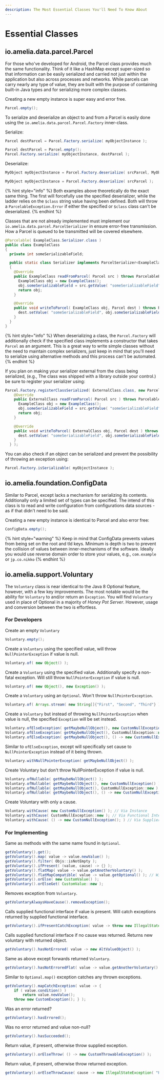 ```yaml
---
description: The Most Essential Classes You'll Need To Know About
---
```


# Essential Classes



## io.amelia.data.parcel.Parcel

For those who've developed for Android, the Parcel class provides much the same functionality. Think of it like a HashMap except super-sized so that information can be easily serialized and carried not just within the application but also across processes and networks. While parcels can carry nearly any type of value, they are built with the purpose of containing built-in Java types and for serializing more complex classes.

Creating a new empty instance is super easy and error free.

```java
Parcel.empty();
```

To serialize and deserialize an object to and from a Parcel is easily done using the `io.amelia.data.parcel.Parcel.Factory` inner-class.

Serialize:

```java
Parcel destParcel = Parcel.Factory.serialize( myObjectInstance );
```

```java
Parcel destParcel = Parcel.empty();
Parcel.Factory.serialize( myObjectInstance, destParcel );
```

Deserialize:

```java
MyObject myObjectInstance = Parcel.Factory.deserialize( srcParcel, MyObject.class );
```

```java
MyObject myObjectInstance = Parcel.Factory.deserialize( srcParcel );
```

{% hint style="info" %}
Both examples above theoretically do the exact same thing. The first will forcefully use the specified deserializer, while the ladder relies on the `$class` string value having been defined. Both will throw a `ParcelableException.Error` if either the specified or `$class` class can't be deserialized.
{% endhint %}

Classes that are not already implemented must implement our `io.amelia.data.parcel.ParcelSerializer` in ensure error-free transmission. How a Parcel is queued to be transmitted will be covered elsewhere.

```java
@Parcelable( ExampleClass.Serializer.class )
public class ExampleClass
{
  private int someSerializableField;

  public static class Serializer implements ParcelSerializer<ExampleClass>;
  {
    @Override
    public ExampleClass readFromParcel( Parcel src ) throws ParcelableException.Error {
      ExampleClass obj = new ExampleClass();
      obj.someSerializableField = src.getValue( "someSerializableField" );
      return obj;
    }

    @Override
    public void writeToParcel( ExampleClass obj, Parcel dest ) throws ParcelableException.Error {
      dest.setValue( "someSerializableField", obj.someSerializableField );
    }
  }
}
```

{% hint style="info" %}
When deserializing a class, the `Parcel.Factory` will additionally check if the specified class implements a constructor that takes `Parcel` as an argument. This is a great way to write simple classes without the need to maintain complex serializers, just keep in mind that you'll need to serialize using alternative methods and this process can't be automated.
{% endhint %}

If you plan on making your serializer external from the class being serialized, \(e.g., The class was shipped with a library outside your control.\) be sure to register your serializer using:

```java
Parcel.Factory.registerClassSerialized( ExternalClass.class, new ParcelSerializer<ExternalClass> {
    @Override
    public ExternalClass readFromParcel( Parcel src ) throws ParcelableException.Error {
      ExampleClass obj = new ExampleClass();
      obj.someSerializableField = src.getValue( "someSerializableField" );
      return obj;
    }

    @Override
    public void writeToParcel( ExternalClass obj, Parcel dest ) throws ParcelableException.Error {
      dest.setValue( "someSerializableField", obj.someSerializableField );
    }
  } );
```

You can also check if an object can be serialized and prevent the possibility of throwing an exception using:

```java
Parcel.Factory.isSerializable( myObjectInstance );
```

## io.amelia.foundation.ConfigData

Similar to Parcel, except lacks a mechanism for serializing its contents. Additionally only a limited set of types can be specified. The intend of this class is to read and write configuration from configurations data sources - as if that didn't need to be said.

Creating a new empty instance is identical to Parcel and also error free:

```java
ConfigData.empty();
```

{% hint style="warning" %}
Keep in mind that ConfigData prevents values from being set on the root and tld keys. Minimum is depth is two to prevent the collision of values between inner-mechanisms of the software. Ideally you would use reverse domain order to store your values, e.g., `com.example` or `jp.co.nikko`
{% endhint %}

## io.amelia.support.Voluntary

The `Voluntary` class is near identical to the Java 8 Optional feature, however, with a few key improvements. The most notable would be the ability for `Voluntary` to and/or return an `Exception`. You will find `Voluntary` used in place of Optional in a majority of _Honey Pot Server_. However, usage and conversion between the two is effortless.

### For Developers

Create an empty `Voluntary`

```java
Voluntary.empty();
```

Create a `Voluntary` using the specified value, will throw `NullPointerException` if value is null.

```java
Voluntary.of( new Object() );
```

Create a `Voluntary` using the specified value. Additionally specify a non-fatal exception. Will still throw `NullPointerException` if value is null.

```java
Voluntary.of( new Object(), new Exception() );
```

Create a `Voluntary` using an `Optional`. Won't throw `NullPointerException`.

```java
Voluntary.of( Arrays.stream( new String[]{"First", "Second", "Third"} ).findAny() );
```

Create a `Voluntary` but instead of throwing `NullPointerException` when value is null, the specified `Exception` will be set instead.

```java
Voluntary.ofElseException( getMaybeNullObject(), new CustomNullException() ); // Via Instance
Voluntary.ofElseException( getMaybeNullObject(), CustomNullException::new ); // Via Functional Interface
Voluntary.ofElseException( getMaybeNullObject(), () -> new CustomNullException(); ) // Via Supplier
```

Similar to `ofElseException`, except will specifically set cause to `NullPointerException` instead of it being thrown.

```java
Voluntary.withNullPointerException( getMaybeNullObject() );
```

Create Voluntary but don't throw NullPointerException if value is null.

```java
Voluntary.ofNullable( getMaybeNullObject() );
Voluntary.ofNullable( getMaybeNullObject(), new CustomNullException() ); // Set cause via Instance
Voluntary.ofNullable( getMaybeNullObject(), CustomNullException::new ); // Set cause via Functional Interface
Voluntary.ofNullable( getMaybeNullObject(), () -> new CustomNullException(); ) // Set cause via Supplier
```

Create Voluntary with only a cause.

```java
Voluntary.withCause( new CustomNullException() ); // Via Instance
Voluntary.withCause( CustomNullException::new ); // Via Functional Interface
Voluntary.withCause( () -> new CustomNullException(); ) // Via Supplier
```

### For Implementing

Same as methods with the same name found in `Optional`.

```java
getVoluntary().get();
getVoluntary().map( value -> value.newValue() );
getVoluntary().filter( Objs::isNotEmpty );
getVoluntary().ifPresent( (value, cause) -> {} );
getVoluntary().flatMap( value -> value.getAnotherVoluntary() );
getVoluntary().flatMapCompatible( value -> value.getOptional() ); // Will convert returned Optional into an Voluntary.
getVoluntary().orElse( new CustomValue() );
getVoluntary().orElseGet( CustomValue::new );
```

Removes exception from `Voluntary`.

```java
getVoluntaryAlwaysHaveCause().removeException();
```

Calls supplied functional interface if value is present. Will catch exceptions returned by supplied functional interface.

```java
getVoluntary().ifPresentCatchException( value -> throw new IllegalStateException() );
```

Calls supplied functional interface if no cause was returned. Returns new voluntary with returned object.

```java
getVoluntary().hasNotErrored( value -> new AltValueObject() );
```

Same as above except forwards returned `Voluntary`.

```java
getVoluntary().hasNotErroredFlat( value -> value.getAnotherVoluntary() );
```

Similar to `Optional.map()` exception catches any thrown exceptions.

```java
getVoluntary().mapCatchException( value -> {
    if ( value.condition() )
        return value.newValue();
    throw new CustomException(); } );
```

Was an error returned?

```java
getVoluntary().hasErrored();
```

Was no error returned and value non-null?

```java
getVoluntary().hasSucceeded();
```

Return value, if present, otherwise throw supplied exception.

```java
getVoluntary().orElseThrow( () -> new CustomThrowableException() );
```

Return value, if present, otherwise throw returned exception.

```java
getVoluntary().orElseThrowCause( cause -> new IllegalStateException( "Problem!", cause ) );
```



